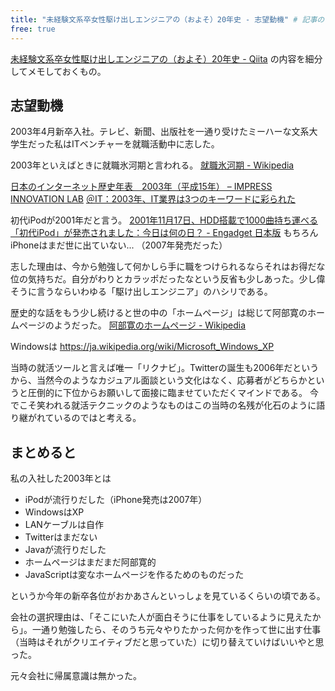```yaml
---
title: "未経験文系卒女性駆け出しエンジニアの（およそ）20年史 - 志望動機" # 記事のタイトル
free: true
---
```


[未経験文系卒女性駆け出しエンジニアの（およそ）20年史 - Qiita](https://qiita.com/e99h2121/items/5eefe618e97ba0e6df70) の内容を細分してメモしておくもの。

## 志望動機
2003年4月新卒入社。テレビ、新聞、出版社を一通り受けたミーハーな文系大学生だった私はITベンチャーを就職活動中に志した。

2003年といえばときに就職氷河期と言われる。
[就職氷河期 - Wikipedia](https://ja.wikipedia.org/wiki/%E5%B0%B1%E8%81%B7%E6%B0%B7%E6%B2%B3%E6%9C%9F)

[日本のインターネット歴史年表　2003年（平成15年） – IMPRESS INNOVATION LAB](https://i.impressrd.jp/e20070824121)
[＠IT：2003年、IT業界は3つのキーワードに彩られた](https://atmarkit.itmedia.co.jp/news/200401/06/2003.html)

初代iPodが2001年だと言う。
[2001年11月17日、HDD搭載で1000曲持ち運べる「初代iPod」が発売されました：今日は何の日？ - Engadget 日本版](https://japanese.engadget.com/today-203031566.html)
もちろんiPhoneはまだ世に出ていない... （2007年発売だった）

志した理由は、今から勉強して何かしら手に職をつけられるならそれはお得だな位の気持ちだ。自分がわりとカラッポだったなという反省も少しあった。少し偉そうに言うならいわゆる「駆け出しエンジニア」のハシリである。

歴史的な話をもう少し続けると世の中の「ホームページ」は総じて阿部寛のホームページのようだった。
[阿部寛のホームページ - Wikipedia](https://ja.wikipedia.org/wiki/%E9%98%BF%E9%83%A8%E5%AF%9B%E3%81%AE%E3%83%9B%E3%83%BC%E3%83%A0%E3%83%9A%E3%83%BC%E3%82%B8)

Windowsは https://ja.wikipedia.org/wiki/Microsoft_Windows_XP

当時の就活ツールと言えば唯一「リクナビ」。Twitterの誕生も2006年だというから、当然今のようなカジュアル面談という文化はなく、応募者がどちらかというと圧倒的に下位からお願いして面接に臨ませていただくマインドである。
今でこそ笑われる就活テクニックのようなものはこの当時の名残が化石のように語り継がれているのではと考える。

## まとめると

私の入社した2003年とは

- iPodが流行りだした（iPhone発売は2007年）
- WindowsはXP
- LANケーブルは自作
- Twitterはまだない
- Javaが流行りだした
- ホームページはまだまだ阿部寛的
- JavaScriptは変なホームページを作るためのものだった

というか今年の新卒各位がおかあさんといっしょを見ているくらいの頃である。

会社の選択理由は、「そこにいた人が面白そうに仕事をしているように見えたから」。一通り勉強したら、そのうち元々やりたかった何かを作って世に出す仕事（当時はそれがクリエイティブだと思っていた）に切り替えていけばいいやと思った。

元々会社に帰属意識は無かった。
